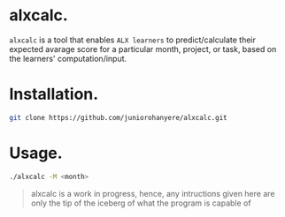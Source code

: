 # alxcalc.

`alxcalc` is a tool that enables `ALX learners` to predict/calculate their expected avarage score for a particular month, project, or task, based on the learners' computation/input.

# Installation.
```bash
git clone https://github.com/juniorohanyere/alxcalc.git
```

# Usage.
```bash
./alxcalc -M <month>
```
> alxcalc is a work in progress, hence, any intructions given here are only the tip of the iceberg of what the program is capable of
